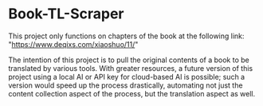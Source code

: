 # Book-TL-Scraper
This project only functions on chapters of the book at the following link: "https://www.deqixs.com/xiaoshuo/11/"

The intention of this project is to pull the original contents of a book to be translated by various tools. With greater resources, a future version of this project using a local AI or API key for cloud-based AI is possible; such a version would speed up the process drastically, automating not just the content collection aspect of the process, but the translation aspect as well.
